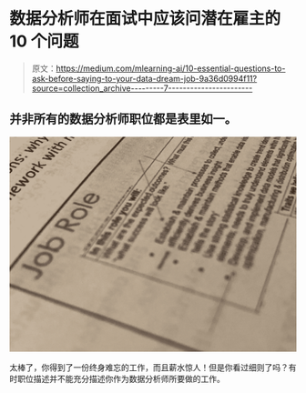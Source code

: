 # 数据分析师在面试中应该问潜在雇主的 10 个问题

> 原文：<https://medium.com/mlearning-ai/10-essential-questions-to-ask-before-saying-to-your-data-dream-job-9a36d0994f11?source=collection_archive---------7----------------------->

## 并非所有的数据分析师职位都是表里如一。

![](img/9c11a55c4e0631213dee0f806878d445.png)

太棒了，你得到了一份终身难忘的工作，而且薪水惊人！但是你看过细则了吗？有时职位描述并不能充分描述你作为数据分析师所要做的工作。